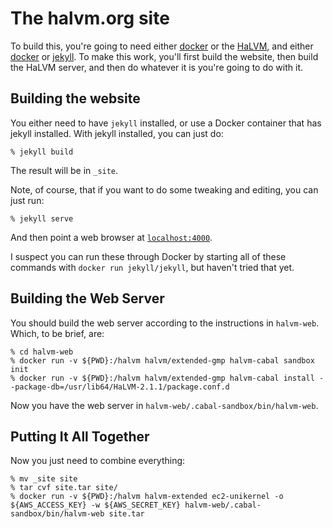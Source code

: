 # The halvm.org site

To build this, you're going to need either [docker](https://www.docker.com/) or
the [HaLVM](https://github.com/GaloisInc/HaLVM), and either
[docker](https://www.docker.com) or [jekyll](https://jekyllrb.com/). To make
this work, you'll first build the website, then build the HaLVM server, and then
do whatever it is you're going to do with it.

## Building the website

You either need to have `jekyll` installed, or use a Docker container that has
jekyll installed. With jekyll installed, you can just do:

```shell
% jekyll build
```

The result will be in `_site`.

Note, of course, that if you want to do some tweaking and editing, you can just
run:

```shell
% jekyll serve
```

And then point a web browser at [`localhost:4000`](http://localhost:4000/).

I suspect you can run these through Docker by starting all of these commands
with `docker run jekyll/jekyll`, but haven't tried that yet.

## Building the Web Server

You should build the web server according to the instructions in `halvm-web`.
Which, to be brief, are:

```shell
% cd halvm-web
% docker run -v ${PWD}:/halvm halvm/extended-gmp halvm-cabal sandbox init
% docker run -v ${PWD}:/halvm halvm/extended-gmp halvm-cabal install --package-db=/usr/lib64/HaLVM-2.1.1/package.conf.d
```

Now you have the web server in `halvm-web/.cabal-sandbox/bin/halvm-web`.

## Putting It All Together

Now you just need to combine everything:

```shell
% mv _site site
% tar cvf site.tar site/
% docker run -v ${PWD}:/halvm halvm-extended ec2-unikernel -o ${AWS_ACCESS_KEY} -w ${AWS_SECRET_KEY} halvm-web/.cabal-sandbox/bin/halvm-web site.tar
```


